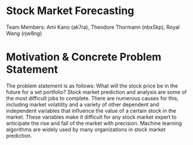 # Stock Market Forecasting
Team Members: Ami Kano (ak7ra), Theodore Thormann (nbx5kp), Royal Wang (rjw8ng)

# Motivation & Concrete Problem Statement 

The problem statement is as follows: What will the stock price be in the future for a set portfolio? Stock market prediction and analysis are some of the most difficult jobs to complete. There are numerous causes for this, including market volatility and a variety of other dependent and independent variables that influence the value of a certain stock in the market. These variables make it difficult for any stock market expert to anticipate the rise and fall of the market with precision. Machine learning algorithms are widely used by many organizations in stock market prediction. 
